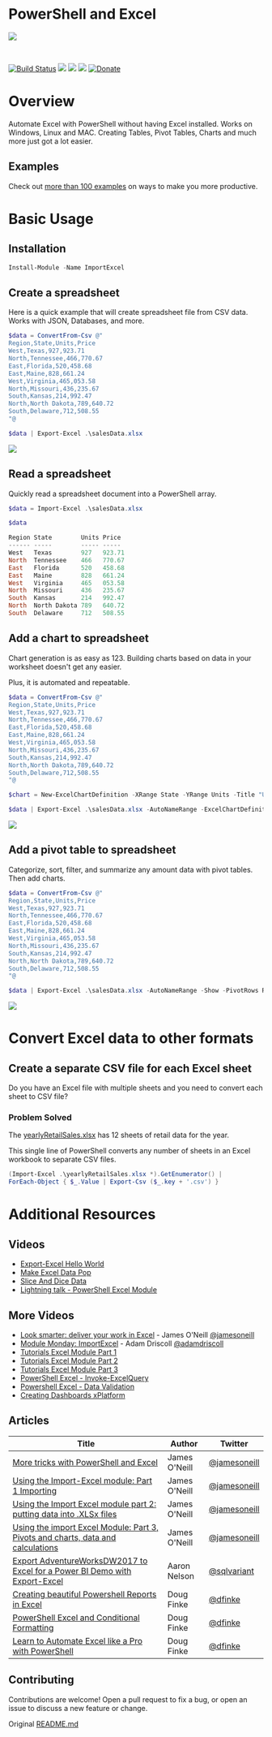 # PowerShell and Excel 

![](images/logoWithInstall.png)

<br/>

[![Build Status](https://dougfinke.visualstudio.com/ImportExcel/_apis/build/status/dfinke.ImportExcel?branchName=master)](https://dougfinke.visualstudio.com/ImportExcel/_build)
[![](https://img.shields.io/powershellgallery/v/ImportExcel.svg)](https://www.powershellgallery.com/packages/ImportExcel)
[![](https://img.shields.io/powershellgallery/dt/ImportExcel.svg)](https://www.powershellgallery.com/packages/ImportExcel)
[![](https://img.shields.io/badge/License-Apache%202.0-blue.svg)](https://github.com/dfinke/ImportExcel/tree/70ab9e46c776e96fb287682d5b9b4b51a0ec3bac/LICENSE.txt)
<a href="https://www.paypal.com/paypalme/DougCharlesFinke"><img src="https://img.shields.io/badge/Donate-PayPal-green.svg" alt="Donate"></a>

# Overview

Automate Excel with PowerShell without having Excel installed. Works on Windows, Linux and MAC. Creating Tables, Pivot Tables, Charts and much more just got a lot easier.

## Examples 
Check out [more than 100 examples](Examples/) on ways to make you more productive.

# Basic Usage
## Installation

```powershell
Install-Module -Name ImportExcel
```

## Create a spreadsheet
Here is a quick example that will create spreadsheet file from CSV data. Works with JSON, Databases, and more.

```powershell
$data = ConvertFrom-Csv @"
Region,State,Units,Price
West,Texas,927,923.71
North,Tennessee,466,770.67
East,Florida,520,458.68
East,Maine,828,661.24
West,Virginia,465,053.58
North,Missouri,436,235.67
South,Kansas,214,992.47
North,North Dakota,789,640.72
South,Delaware,712,508.55
"@

$data | Export-Excel .\salesData.xlsx
```

![](images/salesdata.png)

## Read a spreadsheet

Quickly read a spreadsheet document into a PowerShell array.

```powershell
$data = Import-Excel .\salesData.xlsx

$data
```

```powershell
Region State        Units Price
------ -----        ----- -----
West   Texas        927   923.71
North  Tennessee    466   770.67
East   Florida      520   458.68
East   Maine        828   661.24
West   Virginia     465   053.58
North  Missouri     436   235.67
South  Kansas       214   992.47
North  North Dakota 789   640.72
South  Delaware     712   508.55
```

## Add a chart to spreadsheet

Chart generation is as easy as 123. Building charts based on data in your worksheet doesn't get any easier.

Plus, it is automated and repeatable.

```powershell
$data = ConvertFrom-Csv @"
Region,State,Units,Price
West,Texas,927,923.71
North,Tennessee,466,770.67
East,Florida,520,458.68
East,Maine,828,661.24
West,Virginia,465,053.58
North,Missouri,436,235.67
South,Kansas,214,992.47
North,North Dakota,789,640.72
South,Delaware,712,508.55
"@

$chart = New-ExcelChartDefinition -XRange State -YRange Units -Title "Units by State" -NoLegend

$data | Export-Excel .\salesData.xlsx -AutoNameRange -ExcelChartDefinition $chart -Show
```

![](images/SalesDataChart.png)

## Add a pivot table to spreadsheet

Categorize, sort, filter, and summarize any amount data with pivot tables. Then add charts.

```powershell
$data = ConvertFrom-Csv @"
Region,State,Units,Price
West,Texas,927,923.71
North,Tennessee,466,770.67
East,Florida,520,458.68
East,Maine,828,661.24
West,Virginia,465,053.58
North,Missouri,436,235.67
South,Kansas,214,992.47
North,North Dakota,789,640.72
South,Delaware,712,508.55
"@

$data | Export-Excel .\salesData.xlsx -AutoNameRange -Show -PivotRows Region -PivotData @{'Units'='sum'} -PivotChartType PieExploded3D
```

![](images/SalesDataChartPivotTable.png)

# Convert Excel data to other formats

## Create a separate CSV file for each Excel sheet

Do you have an Excel file with multiple sheets and you need to convert each sheet to CSV file?

### Problem Solved

The [yearlyRetailSales.xlsx](Examples/Import-Excel) has 12 sheets of retail data for the year.

This single line of PowerShell converts any number of sheets in an Excel workbook to separate CSV files.

```powershell
(Import-Excel .\yearlyRetailSales.xlsx *).GetEnumerator() |
ForEach-Object { $_.Value | Export-Csv ($_.key + '.csv') }
```

# Additional Resources

## Videos

- [Export-Excel Hello World](https://youtu.be/fvKKdIzJCws?list=PL5uoqS92stXioZw-u-ze_NtvSo0k0K0kq)
- [Make Excel Data Pop](https://youtu.be/gQaYI5hxqM4?list=PL5uoqS92stXioZw-u-ze_NtvSo0k0K0kq)
- [Slice And Dice Data](https://youtu.be/kzllxvqr3TY?list=PL5uoqS92stXioZw-u-ze_NtvSo0k0K0kq)
- [Lightning talk - PowerShell Excel Module](https://youtu.be/znVu2q11Rp4?list=PL5uoqS92stXioZw-u-ze_NtvSo0k0K0kq)

## More Videos

- [Look smarter: deliver your work in Excel](https://youtu.be/tu8Mfkwi8zI) - James O'Neill [@jamesoneill](https://twitter.com/jamesoneill)
- [Module Monday: ImportExcel](https://youtu.be/rBA_IeTmCb8?t=5) - Adam Driscoll [@adamdriscoll](https://twitter.com/adamdriscoll)
- [Tutorials Excel Module Part 1](https://youtu.be/2cwBuYbZ3To)
- [Tutorials Excel Module Part 2](https://youtu.be/8ojg-qjOnVI)
- [Tutorials Excel Module Part 3](https://youtu.be/3IgASPD0UrQ)
- [PowerShell Excel - Invoke-ExcelQuery](https://youtu.be/_7xuhsZm0Ao)
- [Powershell Excel - Data Validation](https://youtu.be/NGhahuY8j1M)
- [Creating Dashboards xPlatform](https://youtu.be/qMWkZt6ikgM)

## Articles

|Title|Author|Twitter|
|------|------|------|
|[More tricks with PowerShell and Excel](https://jamesone111.wordpress.com/2018/05/31/more-tricks-with-powershell-and-excel/)|James O'Neill|[@jamesoneill](https://twitter.com/jamesoneill)|
|[Using the Import-Excel module: Part 1 Importing](https://jamesone111.wordpress.com/2017/12/05/using-the-import-excel-part-1-importing/)|James O'Neill|[@jamesoneill](https://twitter.com/jamesoneill)|
|[Using the Import Excel module part 2: putting data into .XLSx files](https://jamesone111.wordpress.com/2017/12/11/using-the-import-excel-module-part-2-putting-data-into-xlsx-files/)|James O'Neill|[@jamesoneill](https://twitter.com/jamesoneill)|
|[Using the import Excel Module: Part 3, Pivots and charts, data and calculations](https://jamesone111.wordpress.com/2017/12/12/using-the-import-excel-module-part-3-pivots-and-charts-data-and-calculations/)|James O'Neill|[@jamesoneill](https://twitter.com/jamesoneill)|
|[Export AdventureWorksDW2017 to Excel for a Power BI Demo with Export-Excel](https://sqlvariant.com/2019/03/export-adventureworksdw2017-to-excel-for-a-powerbi-demo-with-export-excel-in-powershell/)|Aaron Nelson|[@sqlvariant](https://twitter.com/sqlvariant)
|[Creating beautiful Powershell Reports in Excel](https://dfinke.github.io/powershell/2019/07/31/Creating-beautiful-Powershell-Reports-in-Excel.html)|Doug Finke|[@dfinke](https://twitter.com/dfinke)
|[PowerShell Excel and Conditional Formatting](https://dfinke.github.io/powershell/2020/05/02/PowerShell-Excel-and-Conditional-Formatting.html)|Doug Finke|[@dfinke](https://twitter.com/dfinke)
|[Learn to Automate Excel like a Pro with PowerShell](https://dfinke.github.io/powershell/2019/08/29/Learn-to-Automate-Excel-like-a-Pro-with-PowerShell.html)|Doug Finke|[@dfinke](https://twitter.com/dfinke)

## Contributing
Contributions are welcome! Open a pull request to fix a bug, or open an issue to discuss a new feature or change.

Original [README.md](./README.original.md)